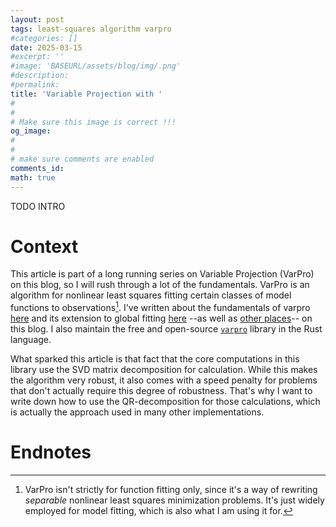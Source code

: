 ```yaml
---
layout: post
tags: least-squares algorithm varpro
#categories: []
date: 2025-03-15
#excerpt: ''
#image: 'BASEURL/assets/blog/img/.png'
#description:
#permalink:
title: 'Variable Projection with '
#
#
# Make sure this image is correct !!!
og_image: 
#
#
# make sure comments are enabled
comments_id: 
math: true
---
```


TODO INTRO

# Context

This article is part of a long running series on Variable Projection (VarPro)
on this blog, so I will rush through a lot of the fundamentals. VarPro is an
algorithm for nonlinear least squares fitting certain classes of model functions
to observations[^fitting]. I've written about the fundamentals of varpro
[here](/blog/2020/variable-projection-part-1-fundamentals/) and its extension
to global fitting [here](/blog/2024/variable-projection-part-2-multiple-right-hand-sides/)
--as well as [other places](/blog/tags/#varpro)-- on this blog. I also maintain
the free and open-source [`varpro`](https://crates.io/crates/varpro) library in the Rust
language.

What sparked this article is that fact that the core computations in
this library use the SVD matrix decomposition for calculation. While this makes
the algorithm very robust, it also comes with a speed penalty for problems that
don't actually require this degree of robustness. That's why I want to write down
how to use the QR-decomposition for those calculations, which is actually the
approach used in many other implementations.

# Endnotes

[^fitting]: VarPro isn't strictly for function fitting only, since it's a way of rewriting _separable_ nonlinear least squares minimization problems. It's just widely employed for model fitting, which is also what I am using it for.
